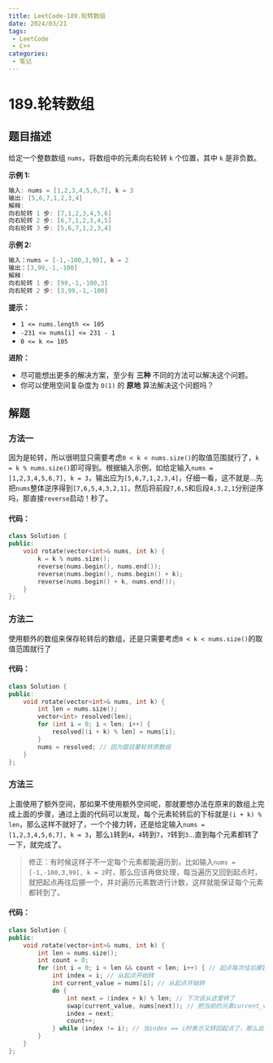 ```yaml
---
title: LeetCode-189.轮转数组
date: 2024/03/21
tags:
 - LeetCode
 - C++
categories:
 - 笔记
---
```


# 189.轮转数组

## 题目描述

给定一个整数数组 `nums`，将数组中的元素向右轮转 `k` 个位置，其中 `k` 是非负数。

 

**示例 1:**

```cpp
输入: nums = [1,2,3,4,5,6,7], k = 3
输出: [5,6,7,1,2,3,4]
解释:
向右轮转 1 步: [7,1,2,3,4,5,6]
向右轮转 2 步: [6,7,1,2,3,4,5]
向右轮转 3 步: [5,6,7,1,2,3,4]
```

**示例 2:**

```cpp
输入：nums = [-1,-100,3,99], k = 2
输出：[3,99,-1,-100]
解释: 
向右轮转 1 步: [99,-1,-100,3]
向右轮转 2 步: [3,99,-1,-100]
```

 

**提示：**

- `1 <= nums.length <= 105`
- `-231 <= nums[i] <= 231 - 1`
- `0 <= k <= 105`

 

**进阶：**

- 尽可能想出更多的解决方案，至少有 **三种** 不同的方法可以解决这个问题。
- 你可以使用空间复杂度为 `O(1)` 的 **原地** 算法解决这个问题吗？



## 解题

### 方法一

因为是轮转，所以很明显只需要考虑`0 < k < nums.size()`的取值范围就行了，`k = k % nums.size()`即可得到。根据输入示例，如给定输入`nums = [1,2,3,4,5,6,7], k = 3`，输出应为`[5,6,7,1,2,3,4]`，仔细一看，这不就是...先把`nums`整体逆序得到`[7,6,5,4,3,2,1]`，然后将前段`7,6,5`和后段`4,3,2,1`分别逆序吗，那直接`reverse`启动！秒了。

#### 代码：

```cpp
class Solution {
public:
    void rotate(vector<int>& nums, int k) {
        k = k % nums.size();
        reverse(nums.begin(), nums.end());
        reverse(nums.begin(), nums.begin() + k);
        reverse(nums.begin() + k, nums.end());
    }
};
```

### 方法二

使用额外的数组来保存轮转后的数组，还是只需要考虑`0 < k < nums.size()`的取值范围就行了

#### 代码：

```cpp
class Solution {
public:
    void rotate(vector<int>& nums, int k) {
        int len = nums.size();
        vector<int> resolved(len);
        for (int i = 0; i < len; i++) {
            resolved[(i + k) % len] = nums[i];
        }
        nums = resolved; // 因为题目要轮转原数组
    }
};
```

### 方法三

上面使用了额外空间，那如果不使用额外空间呢，那就要想办法在原来的数组上完成上面的步骤，通过上面的代码可以发现，每个元素轮转后的下标就是`(i + k) % len`，那么这样不就好了，一个个接力转，还是给定输入`nums = [1,2,3,4,5,6,7], k = 3`，那么`1`转到`4`，`4`转到`7`，`7`转到`3`...直到每个元素都转了一下，就完成了。

> 修正：有时候这样子不一定每个元素都能遍历到，比如输入`nums = [-1,-100,3,99], k = 2`时，那么应该再做处理，每当遍历又回到起点时，就把起点再往后挪一个，并对遍历元素数进行计数，这样就能保证每个元素都转到了。

#### 代码：

```cpp
class Solution {
public:
    void rotate(vector<int>& nums, int k) {
        int len = nums.size();
        int count = 0;
        for (int i = 0; i < len && count < len; i++) { // 起点每次往后挪1位，直到count计数到所有元素都遍历过了
        	int index = i; // 从起点开始转
        	int current_value = nums[i]; // 从起点开始转
            do {
                int next = (index + k) % len; // 下次该从这里转了
                swap(current_value, nums[next]); // 把当前的元素current_value转到next位置去，并把原来next位置上的元素保存到current_value下次转
                index = next;
                count++;
            } while (index != i); // 当index == i时表示又转回起点了，那么此时如果遍历完了就结束，否则把起点+1再继续遍历
        }
    }
};
```

